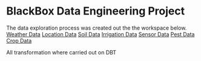 # BlackBox Data Engineering Project

The data exploration process was created out the the workspace below.
[Weather Data](https://app.snowflake.com/mdnrhoh/dp75670/w3YwD7vpc6hU#query)
[Location Data](https://app.snowflake.com/mdnrhoh/dp75670/w2Yw6mYWYORb#query)
[Soil Data](https://app.snowflake.com/mdnrhoh/dp75670/w7b3ozuA25L#query)
[Irrigation Data](https://app.snowflake.com/mdnrhoh/dp75670/wqgLfMkBbnC#query)
[Sensor Data](https://app.snowflake.com/mdnrhoh/dp75670/w51LtPUJ7YEv#query)
[Pest Data](https://app.snowflake.com/mdnrhoh/dp75670/w1W5YJWioCzX#query)
[Crop Data](https://app.snowflake.com/mdnrhoh/dp75670/w4Ge6S6o6oj8#query)


All transformation where carried out on DBT

